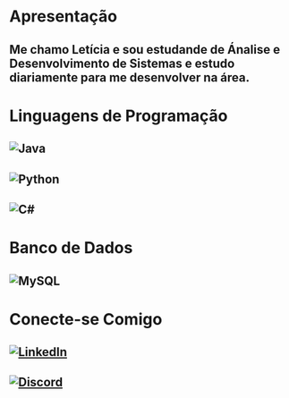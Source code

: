 # Apresentação
## Me chamo Letícia e sou estudande de Ánalise e Desenvolvimento de Sistemas e estudo diariamente para me desenvolver na área.

# Linguagens de Programação
## ![Java](https://img.shields.io/badge/java-%23ED8B00.svg?style=for-the-badge&logo=openjdk&logoColor=white)
## ![Python](https://img.shields.io/badge/python-3670A0?style=for-the-badge&logo=python&logoColor=ffdd54)
## ![C#](https://img.shields.io/badge/C%23-239120?style=for-the-badge&logo=c-sharp&logoColor=white)

# Banco de Dados
## ![MySQL](https://img.shields.io/badge/MySQL-00000F?style=for-the-badge&logo=mysql&logoColor=white)

# Conecte-se Comigo
## [![LinkedIn](https://img.shields.io/badge/LinkedIn-0077B5?style=for-the-badge&logo=linkedin&logoColor=white)](https://www.linkedin.com/in/leticiacardosocarmo/)
## [![Discord](https://img.shields.io/badge/Discord-7289DA?style=for-the-badge&logo=discord&logoColor=white)](https://https://discord.com/channels/@leticiacardosocarmo/)